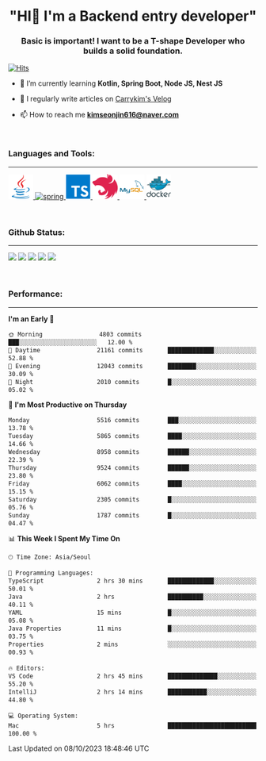 <h1 align="center">"HI👋 I'm a Backend entry developer" </h1>
<h3 align="center">Basic is important! I want to be a T-shape Developer who builds a solid foundation.</h3>

[![Hits](https://hits.seeyoufarm.com/api/count/incr/badge.svg?url=https%3A%2F%2Fgithub.com%2Fgimseonjin&count_bg=%2318BFE5&title_bg=%23555555&icon=ko-fi.svg&icon_color=%23E7E7E7&title=hits&edge_flat=false)](https://hits.seeyoufarm.com)

- 🌱 I’m currently learning **Kotlin, Spring Boot, Node JS, Nest JS**

- 📝 I regularly write articles on [Carrykim's Velog](https://velog.io/@carrykim)

- 📫 How to reach me **kimseonjin616@naver.com**

<br/>

<h3 align="left">Languages and Tools:</h3>

***

<p align="left"> 
 <a href="https://www.java.com" target="_blank" rel="noreferrer"> <img src="https://raw.githubusercontent.com/devicons/devicon/master/icons/java/java-original.svg" alt="java" width="10%" height="10%"/> </a>
 <a href="https://spring.io/" target="_blank" rel="noreferrer"> <img src="https://www.vectorlogo.zone/logos/springio/springio-icon.svg" alt="spring" width="10%" height="10%"/> </a>
  <a href="https://www.typescriptlang.org/" target="_blank" rel="noreferrer"> <img src="https://raw.githubusercontent.com/devicons/devicon/master/icons/typescript/typescript-original.svg" alt="typescript" width="10%" height="10%"/> </a>
<a href="https://nestjs.com/" target="_blank" rel="noreferrer"> <img src="https://raw.githubusercontent.com/devicons/devicon/master/icons/nestjs/nestjs-plain.svg" alt="nestjs" width="10%" height="10%"/> </a> 
<a href="https://www.mysql.com/" target="_blank" rel="noreferrer"> <img src="https://raw.githubusercontent.com/devicons/devicon/master/icons/mysql/mysql-original-wordmark.svg" alt="mysql" width="10%" height="10%"/>  </a>
 <a href="https://www.docker.com/" target="_blank" rel="noreferrer"> <img src="https://raw.githubusercontent.com/devicons/devicon/master/icons/docker/docker-original-wordmark.svg" alt="docker" width="10%" height="10%"/> </a>
 </p>
</p>

<br/>

<h3 align="left">Github Status:</h3>

***

![](http://github-profile-summary-cards.vercel.app/api/cards/profile-details?username=gimseonjin&theme=nord_bright)
![](http://github-profile-summary-cards.vercel.app/api/cards/repos-per-language?username=gimseonjin&theme=nord_bright)
![](http://github-profile-summary-cards.vercel.app/api/cards/most-commit-language?username=gimseonjin&theme=nord_bright)
![](http://github-profile-summary-cards.vercel.app/api/cards/stats?username=gimseonjin&theme=nord_bright)
![](http://github-profile-summary-cards.vercel.app/api/cards/productive-time?username=gimseonjin&theme=nord_bright&utcOffset=8)


<br/>

<h3 align="left">Performance:</h3>

***

<!--START_SECTION:waka-->
**I'm an Early 🐤** 

```text
🌞 Morning                4803 commits        ███░░░░░░░░░░░░░░░░░░░░░░   12.00 % 
🌆 Daytime                21161 commits       █████████████░░░░░░░░░░░░   52.88 % 
🌃 Evening                12043 commits       ████████░░░░░░░░░░░░░░░░░   30.09 % 
🌙 Night                  2010 commits        █░░░░░░░░░░░░░░░░░░░░░░░░   05.02 % 
```
📅 **I'm Most Productive on Thursday** 

```text
Monday                   5516 commits        ███░░░░░░░░░░░░░░░░░░░░░░   13.78 % 
Tuesday                  5865 commits        ████░░░░░░░░░░░░░░░░░░░░░   14.66 % 
Wednesday                8958 commits        ██████░░░░░░░░░░░░░░░░░░░   22.39 % 
Thursday                 9524 commits        ██████░░░░░░░░░░░░░░░░░░░   23.80 % 
Friday                   6062 commits        ████░░░░░░░░░░░░░░░░░░░░░   15.15 % 
Saturday                 2305 commits        █░░░░░░░░░░░░░░░░░░░░░░░░   05.76 % 
Sunday                   1787 commits        █░░░░░░░░░░░░░░░░░░░░░░░░   04.47 % 
```


📊 **This Week I Spent My Time On** 

```text
🕑︎ Time Zone: Asia/Seoul

💬 Programming Languages: 
TypeScript               2 hrs 30 mins       █████████████░░░░░░░░░░░░   50.01 % 
Java                     2 hrs               ██████████░░░░░░░░░░░░░░░   40.11 % 
YAML                     15 mins             █░░░░░░░░░░░░░░░░░░░░░░░░   05.08 % 
Java Properties          11 mins             █░░░░░░░░░░░░░░░░░░░░░░░░   03.75 % 
Properties               2 mins              ░░░░░░░░░░░░░░░░░░░░░░░░░   00.93 % 

🔥 Editors: 
VS Code                  2 hrs 45 mins       ██████████████░░░░░░░░░░░   55.20 % 
IntelliJ                 2 hrs 14 mins       ███████████░░░░░░░░░░░░░░   44.80 % 

💻 Operating System: 
Mac                      5 hrs               █████████████████████████   100.00 % 
```


 Last Updated on 08/10/2023 18:48:46 UTC
<!--END_SECTION:waka-->

<div align="center">
  
